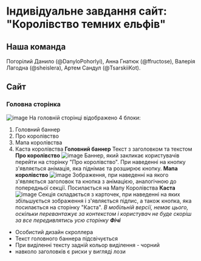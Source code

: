 # Індивідуальне завдання сайт: "Королівство темних ельфів"

## Наша команда
Погорілий Данило (@DanyloPohorlyi), Анна Гнатюк (@ffructose), Валерія Лагодна (@sheislera), Артем Сандул (@TsarskiiKot).

## Сайт
### Головна сторінка
![image](https://github.com/sheislera/IndWeb/assets/82113898/52ee8dfc-e594-4bd8-b85e-2f1b50a0924d)
На головній сторінці відображено 4 блоки:
1. Головний баннер
2. Про королівство
3. Мапа королівства
4. Каста королівства
**Головний баннер**
Текст з заголовком та текстом
**Про королівство**
![image](https://github.com/sheislera/IndWeb/assets/82113898/0d61b8ee-9db3-47a1-9b9a-3fcc8a2c2a30)
Баннер, який закликає користувачів перейти на сторінку "Про королівство".
При наведенні на кнопку з'являється анімація, яка піднімає та розширює кнопку.
**Мапа королівство**
![image](https://github.com/sheislera/IndWeb/assets/82113898/9cb68177-b8f7-4699-859f-5b63e7f1187f)
Зображення, при наведенні на якого з'являється заголовок та кнопка з анімацією, аналогічною до попередньої секції. Посилається на Мапу Королівства
**Каста**
![image](https://github.com/sheislera/IndWeb/assets/82113898/9d5b7124-936a-48b6-99ba-666428464e96)
Секція складається з карточек, при наведенні на яких збільшується зображення і з'являється підпис, а також кнопка, яка посилається на сторінку "Каста". *В мобільній версії, немає цього, оскільки перевантажує за контекстом і користувач не буде скоріш за все передивлятись усю сторінку*
***Фічі***
 - Особистий дизайн скроллера
 - Текст головного баннера підсвічується
 - При виділенні тексту задній кольор виділення - чорний
 - навколо заголовків є риски у вигляді лози
